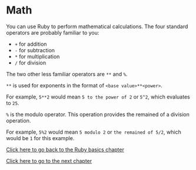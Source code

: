 # Math

You can use Ruby to perform mathematical calculations.
The four standard operators are probably familiar to you:

- `+` for addition
- `-` for subtraction
- `*` for multiplication
- `/` for division

The two other less familiar operators are `**` and `%`.

`**` is used for exponents in the format of `<base value>**<power>`.

For example, `5**2` would mean `5 to the power of 2` or `5^2`, which evaluates to `25`.

`%` is the modulo operator. This operation provides the remained of a division operation.

For example, `5%2` would mean `5 modulo 2` or `the remained of 5/2`, which would be `1` for this example.

[Click here to go back to the Ruby basics chapter](../)

[Click here to go to the next chapter](../strings/)
